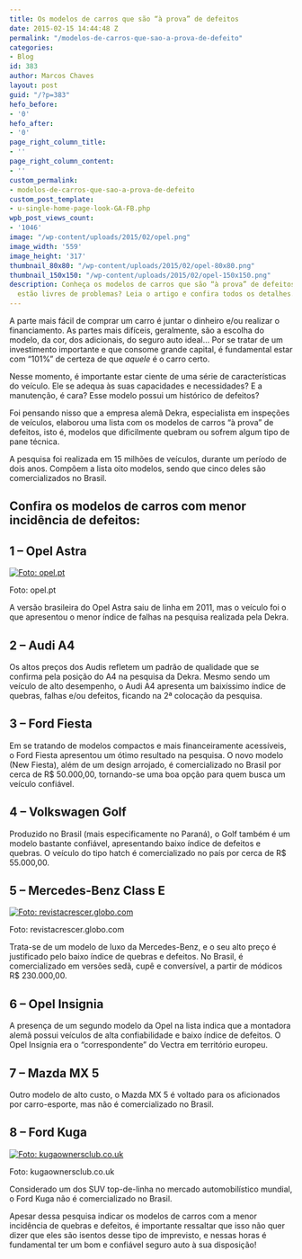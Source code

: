 ```yaml
---
title: Os modelos de carros que são “à prova” de defeitos
date: 2015-02-15 14:44:48 Z
permalink: "/modelos-de-carros-que-sao-a-prova-de-defeito"
categories:
- Blog
id: 383
author: Marcos Chaves
layout: post
guid: "/?p=383"
hefo_before:
- '0'
hefo_after:
- '0'
page_right_column_title:
- ''
page_right_column_content:
- ''
custom_permalink:
- modelos-de-carros-que-sao-a-prova-de-defeito
custom_post_template:
- u-single-home-page-look-GA-FB.php
wpb_post_views_count:
- '1046'
image: "/wp-content/uploads/2015/02/opel.png"
image_width: '559'
image_height: '317'
thumbnail_80x80: "/wp-content/uploads/2015/02/opel-80x80.png"
thumbnail_150x150: "/wp-content/uploads/2015/02/opel-150x150.png"
description: Conheça os modelos de carros que são “à prova” de defeitos, será que
  estão livres de problemas? Leia o artigo e confira todos os detalhes.
---
```


A parte mais fácil de comprar um carro é juntar o dinheiro e/ou realizar o financiamento. As partes mais difíceis, geralmente, são a escolha do modelo, da cor, dos adicionais, do seguro auto ideal&#8230; Por se tratar de um investimento importante e que consome grande capital, é fundamental estar com “101%” de certeza de que _aquele_ é o carro certo.

Nesse momento, é importante estar ciente de uma série de características do veículo. Ele se adequa às suas capacidades e necessidades? E a manutenção, é cara? Esse modelo possui um histórico de defeitos?

Foi pensando nisso que a empresa alemã Dekra, especialista em inspeções de veículos, elaborou uma lista com os modelos de carros “à prova” de defeitos, isto é, modelos que dificilmente quebram ou sofrem algum tipo de pane técnica.

A pesquisa foi realizada em 15 milhões de veículos, durante um período de dois anos. Compõem a lista oito modelos, sendo que cinco deles são comercializados no Brasil.

## Confira os modelos de carros com menor incidência de defeitos:

## 1 – Opel Astra

<div id="attachment_384" style="width: 569px" class="wp-caption aligncenter">
  <a href="/wp-content/uploads/2015/02/opel.png"><img style="height: auto; max-width: 78%;" class="img-adjustment size-full wp-image-384" src="/wp-content/uploads/2015/02/opel.png" alt="Foto: opel.pt" width="559" height="317" srcset="/wp-content/uploads/2015/02/opel.png 559w, /wp-content/uploads/2015/02/opel-250x142.png 250w, /wp-content/uploads/2015/02/opel-120x68.png 120w" sizes="(max-width: 559px) 100vw, 559px" /></a>
  
  <p class="wp-caption-text">
    Foto: opel.pt
  </p>
</div>

A versão brasileira do Opel Astra saiu de linha em 2011, mas o veículo foi o que apresentou o menor índice de falhas na pesquisa realizada pela Dekra.

## 2 – Audi A4

Os altos preços dos Audis refletem um padrão de qualidade que se confirma pela posição do A4 na pesquisa da Dekra. Mesmo sendo um veículo de alto desempenho, o Audi A4 apresenta um baixíssimo índice de quebras, falhas e/ou defeitos, ficando na 2ª colocação da pesquisa.

## 3 – Ford Fiesta

Em se tratando de modelos compactos e mais financeiramente acessíveis, o Ford Fiesta apresentou um ótimo resultado na pesquisa. O novo modelo (New Fiesta), além de um design arrojado, é comercializado no Brasil por cerca de R$ 50.000,00, tornando-se uma boa opção para quem busca um veículo confiável.

## 4 – Volkswagen Golf

Produzido no Brasil (mais especificamente no Paraná), o Golf também é um modelo bastante confiável, apresentando baixo índice de defeitos e quebras. O veículo do tipo hatch é comercializado no país por cerca de R$ 55.000,00.

## 5 – Mercedes-Benz Class E

<div id="attachment_385" style="width: 568px" class="wp-caption aligncenter">
  <a href="/wp-content/uploads/2015/02/mercedes_E.png"><img class="size-full wp-image-385" src="/wp-content/uploads/2015/02/mercedes_E.png" alt="Foto: revistacrescer.globo.com" width="558" height="253" srcset="/wp-content/uploads/2015/02/mercedes_E.png 558w, /wp-content/uploads/2015/02/mercedes_E-250x113.png 250w, /wp-content/uploads/2015/02/mercedes_E-120x54.png 120w" sizes="(max-width: 558px) 100vw, 558px" /></a>
  
  <p class="wp-caption-text">
    Foto: revistacrescer.globo.com
  </p>
</div>

Trata-se de um modelo de luxo da Mercedes-Benz, e o seu alto preço é justificado pelo baixo índice de quebras e defeitos. No Brasil, é comercializado em versões sedã, cupê e conversível, a partir de módicos R$ 230.000,00.

## 6 – Opel Insignia

A presença de um segundo modelo da Opel na lista indica que a montadora alemã possui veículos de alta confiabilidade e baixo índice de defeitos. O Opel Insignia era o “correspondente” do Vectra em território europeu.

## 7 – Mazda MX 5

Outro modelo de alto custo, o Mazda MX 5 é voltado para os aficionados por carro-esporte, mas não é comercializado no Brasil.

## 8 – Ford Kuga

<div id="attachment_386" style="width: 564px" class="wp-caption aligncenter">
  <a href="/wp-content/uploads/2015/02/kuga.png"><img class="size-full wp-image-386" src="/wp-content/uploads/2015/02/kuga.png" alt="Foto: kugaownersclub.co.uk" width="554" height="307" srcset="/wp-content/uploads/2015/02/kuga.png 554w, /wp-content/uploads/2015/02/kuga-250x139.png 250w, /wp-content/uploads/2015/02/kuga-120x66.png 120w" sizes="(max-width: 554px) 100vw, 554px" /></a>
  
  <p class="wp-caption-text">
    Foto: kugaownersclub.co.uk
  </p>
</div>

Considerado um dos SUV top-de-linha no mercado automobilístico mundial, o Ford Kuga não é comercializado no Brasil.

Apesar dessa pesquisa indicar os modelos de carros com a menor incidência de quebras e defeitos, é importante ressaltar que isso não quer dizer que eles são isentos desse tipo de imprevisto, e nessas horas é fundamental ter um bom e confiável seguro auto à sua disposição!